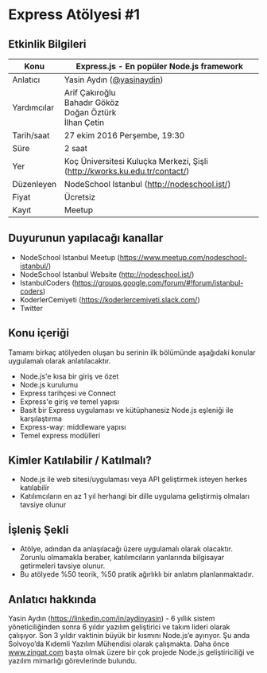 # Express Atölyesi #1

## Etkinlik Bilgileri

Konu | Express.js - En popüler Node.js framework
--- | ---
Anlatıcı |	Yasin Aydın ([@yasinaydin](https://github.com/yasinaydin))
Yardımcılar | Arif Çakıroğlu<br />Bahadır Gököz<br />Doğan Öztürk<br />İlhan Çetin
Tarih/saat	| 27 ekim 2016 Perşembe, 19:30
Süre	|	2 saat
Yer	|	Koç Üniversitesi Kuluçka Merkezi, Şişli (http://kworks.ku.edu.tr/contact/)
Düzenleyen	| NodeSchool Istanbul (http://nodeschool.ist/)
Fiyat | Ücretsiz
Kayıt | Meetup

## Duyurunun yapılacağı kanallar
* NodeSchool Istanbul Meetup (https://www.meetup.com/nodeschool-istanbul/)
* NodeSchool Istanbul Website (http://nodeschool.ist/)
* IstanbulCoders (https://groups.google.com/forum/#!forum/istanbul-coders)
* KoderlerCemiyeti (https://koderlercemiyeti.slack.com/)
* Twitter

## Konu içeriği
Tamamı birkaç atölyeden oluşan bu serinin ilk bölümünde aşağıdaki konular uygulamalı olarak anlatılacaktır.

* Node.js'e kısa bir giriş ve özet
* Node.js kurulumu
* Express tarihçesi ve Connect
* Express'e giriş ve temel yapısı
* Basit bir Express uygulaması ve kütüphanesiz Node.js eşleniği ile karşılaştırma
* Express-way: middleware yapısı
* Temel express modülleri
 
## Kimler Katılabilir / Katılmalı?
* Node.js ile web sitesi/uygulaması veya API geliştirmek isteyen herkes katılabilir
* Katılımcıların en az 1 yıl herhangi bir dille uygulama geliştirmiş olmaları tavsiye olunur

## İşleniş Şekli
* Atölye, adından da anlaşılacağı üzere uygulamalı olarak olacaktır. Zorunlu olmamakla beraber, katılımcıların yanlarında bilgisayar getirmeleri tavsiye olunur.
* Bu atölyede %50 teorik, %50 pratik ağırlıklı bir anlatım planlanmaktadır.

## Anlatıcı hakkında
Yasin Aydın (https://linkedin.com/in/aydinyasin) - 6 yıllık sistem yöneticiliğinden sonra 6 yıldır yazılım geliştirici ve takım lideri olarak çalışıyor. Son 3 yıldır vaktinin büyük bir kısmını Node.js’e ayırıyor. Şu anda Solvoyo’da Kıdemli Yazılım Mühendisi olarak çalışmakta. Daha önce www.zingat.com başta olmak üzere bir çok projede Node.js geliştiriciliği ve yazılım mimarlığı görevlerinde bulundu.
